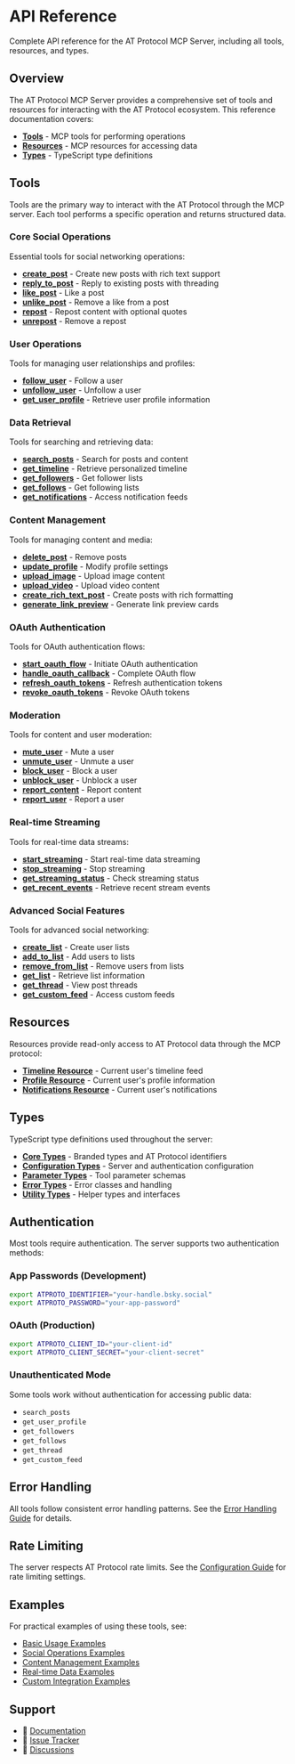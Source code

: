 # API Reference

Complete API reference for the AT Protocol MCP Server, including all tools, resources, and types.

## Overview

The AT Protocol MCP Server provides a comprehensive set of tools and resources for interacting with the AT Protocol ecosystem. This reference documentation covers:

- **[Tools](#tools)** - MCP tools for performing operations
- **[Resources](#resources)** - MCP resources for accessing data
- **[Types](#types)** - TypeScript type definitions

## Tools

Tools are the primary way to interact with the AT Protocol through the MCP server. Each tool performs a specific operation and returns structured data.

### Core Social Operations

Essential tools for social networking operations:

- **[create_post](./tools/create-post.md)** - Create new posts with rich text support
- **[reply_to_post](./tools/reply-to-post.md)** - Reply to existing posts with threading
- **[like_post](./tools/like-post.md)** - Like a post
- **[unlike_post](./tools/unlike-post.md)** - Remove a like from a post
- **[repost](./tools/repost.md)** - Repost content with optional quotes
- **[unrepost](./tools/unrepost.md)** - Remove a repost

### User Operations

Tools for managing user relationships and profiles:

- **[follow_user](./tools/follow-user.md)** - Follow a user
- **[unfollow_user](./tools/unfollow-user.md)** - Unfollow a user
- **[get_user_profile](./tools/get-user-profile.md)** - Retrieve user profile information

### Data Retrieval

Tools for searching and retrieving data:

- **[search_posts](./tools/search-posts.md)** - Search for posts and content
- **[get_timeline](./tools/get-timeline.md)** - Retrieve personalized timeline
- **[get_followers](./tools/get-followers.md)** - Get follower lists
- **[get_follows](./tools/get-follows.md)** - Get following lists
- **[get_notifications](./tools/get-notifications.md)** - Access notification feeds

### Content Management

Tools for managing content and media:

- **[delete_post](./tools/delete-post.md)** - Remove posts
- **[update_profile](./tools/update-profile.md)** - Modify profile settings
- **[upload_image](./tools/upload-image.md)** - Upload image content
- **[upload_video](./tools/upload-video.md)** - Upload video content
- **[create_rich_text_post](./tools/create-rich-text-post.md)** - Create posts with rich formatting
- **[generate_link_preview](./tools/generate-link-preview.md)** - Generate link preview cards

### OAuth Authentication

Tools for OAuth authentication flows:

- **[start_oauth_flow](./tools/start-oauth-flow.md)** - Initiate OAuth authentication
- **[handle_oauth_callback](./tools/handle-oauth-callback.md)** - Complete OAuth flow
- **[refresh_oauth_tokens](./tools/refresh-oauth-tokens.md)** - Refresh authentication tokens
- **[revoke_oauth_tokens](./tools/revoke-oauth-tokens.md)** - Revoke OAuth tokens

### Moderation

Tools for content and user moderation:

- **[mute_user](./tools/mute-user.md)** - Mute a user
- **[unmute_user](./tools/unmute-user.md)** - Unmute a user
- **[block_user](./tools/block-user.md)** - Block a user
- **[unblock_user](./tools/unblock-user.md)** - Unblock a user
- **[report_content](./tools/report-content.md)** - Report content
- **[report_user](./tools/report-user.md)** - Report a user

### Real-time Streaming

Tools for real-time data streams:

- **[start_streaming](./tools/start-streaming.md)** - Start real-time data streaming
- **[stop_streaming](./tools/stop-streaming.md)** - Stop streaming
- **[get_streaming_status](./tools/get-streaming-status.md)** - Check streaming status
- **[get_recent_events](./tools/get-recent-events.md)** - Retrieve recent stream events

### Advanced Social Features

Tools for advanced social networking:

- **[create_list](./tools/create-list.md)** - Create user lists
- **[add_to_list](./tools/add-to-list.md)** - Add users to lists
- **[remove_from_list](./tools/remove-from-list.md)** - Remove users from lists
- **[get_list](./tools/get-list.md)** - Retrieve list information
- **[get_thread](./tools/get-thread.md)** - View post threads
- **[get_custom_feed](./tools/get-custom-feed.md)** - Access custom feeds

## Resources

Resources provide read-only access to AT Protocol data through the MCP protocol:

- **[Timeline Resource](./resources/timeline.md)** - Current user's timeline feed
- **[Profile Resource](./resources/profile.md)** - Current user's profile information
- **[Notifications Resource](./resources/notifications.md)** - Current user's notifications

## Types

TypeScript type definitions used throughout the server:

- **[Core Types](./types/core.md)** - Branded types and AT Protocol identifiers
- **[Configuration Types](./types/configuration.md)** - Server and authentication configuration
- **[Parameter Types](./types/parameters.md)** - Tool parameter schemas
- **[Error Types](./types/errors.md)** - Error classes and handling
- **[Utility Types](./types/utilities.md)** - Helper types and interfaces

## Authentication

Most tools require authentication. The server supports two authentication methods:

### App Passwords (Development)

```bash
export ATPROTO_IDENTIFIER="your-handle.bsky.social"
export ATPROTO_PASSWORD="your-app-password"
```

### OAuth (Production)

```bash
export ATPROTO_CLIENT_ID="your-client-id"
export ATPROTO_CLIENT_SECRET="your-client-secret"
```

### Unauthenticated Mode

Some tools work without authentication for accessing public data:
- `search_posts`
- `get_user_profile`
- `get_followers`
- `get_follows`
- `get_thread`
- `get_custom_feed`

## Error Handling

All tools follow consistent error handling patterns. See the [Error Handling Guide](../guide/error-handling.md) for details.

## Rate Limiting

The server respects AT Protocol rate limits. See the [Configuration Guide](../guide/configuration.md) for rate limiting settings.

## Examples

For practical examples of using these tools, see:

- [Basic Usage Examples](../examples/basic-usage.md)
- [Social Operations Examples](../examples/social-operations.md)
- [Content Management Examples](../examples/content-management.md)
- [Real-time Data Examples](../examples/real-time-data.md)
- [Custom Integration Examples](../examples/custom-integration.md)

## Support

- 📖 [Documentation](https://cameronrye.github.io/atproto-mcp)
- 🐛 [Issue Tracker](https://github.com/cameronrye/atproto-mcp/issues)
- 💬 [Discussions](https://github.com/cameronrye/atproto-mcp/discussions)

